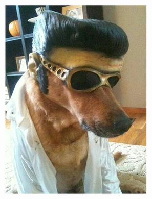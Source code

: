 <a href="https://github.com/SvanteJonssonSchool">
  <img src="https://raw.githubusercontent.com/svante-jonsson/svante-jonsson/main/banban.jpg"/>
</a>
